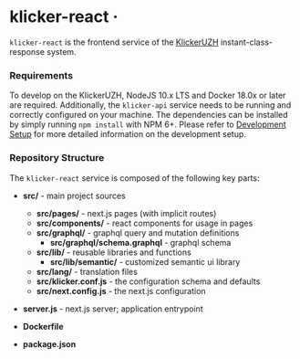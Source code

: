 # klicker-react &middot;

`klicker-react` is the frontend service of the [KlickerUZH](https://www.klicker.uzh.ch/) instant-class-response system.

### Requirements

To develop on the KlickerUZH, NodeJS 10.x LTS and Docker 18.0x or later are required. Additionally, the `klicker-api` service needs to be running and correctly configured on your machine. The dependencies can be installed by simply running `npm install` with NPM 6+. Please refer to [Development Setup](https://uzh-bf.github.io/klicker-uzh/docs/contributing/contributing_setup) for more detailed information on the development setup.

### Repository Structure

The `klicker-react` service is composed of the following key parts:

- **src/** - main project sources

  - **src/pages/** - next.js pages (with implicit routes)
  - **src/components/** - react components for usage in pages
  - **src/graphql/** - graphql query and mutation definitions
    - **src/graphql/schema.graphql** - graphql schema
  - **src/lib/** - reusable libraries and functions
    - **src/lib/semantic/** - customized semantic ui library
  - **src/lang/** - translation files
  - **src/klicker.conf.js** - the configuration schema and defaults
  - **src/next.config.js** - the next.js configuration

- **server.js** - next.js server; application entrypoint
- **Dockerfile**
- **package.json**
